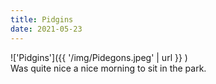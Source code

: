 ```yaml
---
title: Pidgins
date: 2021-05-23
---
```


!['Pidgins']({{ '/img/Pidegons.jpeg' | url }} )
<br>
Was quite nice a nice morning to sit in the park.